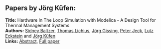 <h2>Papers by Jörg Küfen:</h2>
<p>
<b>Title:</b> Hardware In The Loop Simulation with Modelica - A Design Tool for Thermal Management Systems<br />
<b>Authors:</b> <a href="../authors/author_19.html">Sidney Baltzer</a>, <a href="../authors/author_196.html">Thomas Lichius</a>, <a href="../authors/author_114.html">Jörg Gissing</a>, <a href="../authors/author_146.html">Peter Jeck</a>, <a href="../authors/author_81.html">Lutz Eckstein</a> and <a href="../authors/author_177.html">Jörg Küfen</a><br />
<b>Links:</b> <a href="../abstracts/abstract_43.pdf">Abstract</a>, <a href="../submissions/ECP14096401_BaltzerLichiusGissingJeckEcksteinKufen.pdf">Full paper</a>
</p>